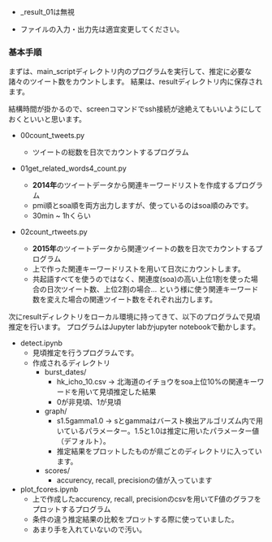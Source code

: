 - _result_01は無視

- ファイルの入力・出力先は適宜変更してください。

### 基本手順

まずは、main_scriptディレクトリ内のプログラムを実行して、推定に必要な諸々のツイート数をカウントします。
結果は、resultディレクトリ内に保存されます。

結構時間が掛かるので、screenコマンドでssh接続が途絶えてもいいようにしておくといいと思います。

- 00count_tweets.py
  - ツイートの総数を日次でカウントするプログラム

- 01get_related_words4_count.py
  - **2014年**のツイートデータから関連キーワードリストを作成するプログラム
  - pmi順とsoa順を両方出力しますが、使っているのはsoa順のみです。
  - 30min ~ 1hくらい

- 02count_rtweets.py
  - **2015年**のツイートデータから関連ツイートの数を日次でカウントするプログラム
  - 上で作った関連キーワードリストを用いて日次にカウントします。
  - 共起語すべてを使うのではなく、関連度(soa)の高い上位1割を使った場合の日次ツイート数、上位2割の場合... という様に使う関連キーワード数を変えた場合の関連ツイート数をそれぞれ出力します。



次にresultディレクトリをローカル環境に持ってきて、以下のプログラムで見頃推定を行います。
プログラムはJupyter labかjupyter notebookで動かします。

- detect.ipynb
  - 見頃推定を行うプログラムです。
  - 作成されるディレクトリ
    - burst_dates/
      - hk_icho_10.csv → 北海道のイチョウをsoa上位10%の関連キーワードを用いて見頃推定した結果
      - 0が非見頃、1が見頃
    - graph/
      - s1.5gamma1.0 → sとgammaはバースト検出アルゴリズム内で用いているパラメーター。1.5と1.0は推定に用いたパラメーター値（デフォルト）。
      - 推定結果をプロットしたものが県ごとのディレクトリに入っています。
    - scores/
      - accurency, recall, precisionの値が入っています
- plot_fcores.ipynb
  - 上で作成したaccurency, recall, precisionのcsvを用いてF値のグラフをプロットするプログラム
  - 条件の違う推定結果の比較をプロットする際に使っていました。
  - あまり手を入れていないので汚い。